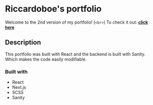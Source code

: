 # Riccardoboe's portfolio
Welcome to the 2nd version of my portfolio!
 (`<br>`)
To check it out: **[click here](https://riccardoboe.netlify.app/)**

## Description

This portfolio was built with React and the backend is built with Sanity. Which makes the code easily modifiable.


### Built with

- React
- Next.js
- SCSS
- Sanity
